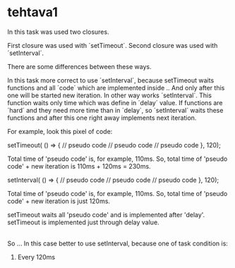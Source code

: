 # tehtava1

In this task was used two closures.

First closure was used with ´setTimeout´.
Second closure was used with ´setInterval´.

There are some differences between these ways.

In this task more correct to use ´setInterval´, because 
setTimeout waits functions and all ´code´ which are implemented inside .. And only after this one will be started 
new iteration. In other way works  ´setInterval´. This function waits only time which was define in ´delay´ value. If functions are ´hard´ and they need more time than in ´delay´,
so ´setInterval´ waits these functions and after this one right away implements next iteration.

For example, look this pixel of code:

setTimeout( () => {
 // pseudo code
 // pseudo code
 // pseudo code
}, 120); 

Total time of 'pseudo code' is, for example, 110ms.
So, total time of 'pseudo code' + new iteration is 110ms + 120ms = 230ms.

setInterval( () => {
 // pseudo code
 // pseudo code
 // pseudo code
}, 120); 

Total time of 'pseudo code' is, for example, 110ms.
So, total time of 'pseudo code' + new iteration is just 120ms.

setTimeout waits all 'pseudo code' and is implemented after 'delay'.<br/>
setTimeout is implemented  just through delay value.<br/><br/>


So ...
In this case better to use setInterval, because one of task condition is:
1. Every 120ms